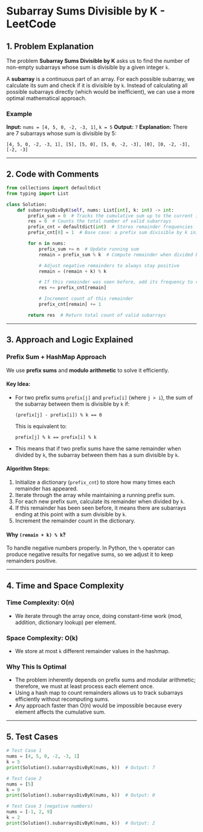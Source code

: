 # Subarray Sums Divisible by K - LeetCode

## 1. Problem Explanation

The problem **Subarray Sums Divisible by K** asks us to find the number of non-empty subarrays whose sum is divisible by a given integer `k`.

A **subarray** is a continuous part of an array. For each possible subarray, we calculate its sum and check if it is divisible by `k`. Instead of calculating all possible subarrays directly (which would be inefficient), we can use a more optimal mathematical approach.

### Example

**Input:** `nums = [4, 5, 0, -2, -3, 1]`, `k = 5`
**Output:** `7`
**Explanation:** There are 7 subarrays whose sum is divisible by 5:

```
[4, 5, 0, -2, -3, 1], [5], [5, 0], [5, 0, -2, -3], [0], [0, -2, -3], [-2, -3]
```

---

## 2. Code with Comments

```python
from collections import defaultdict
from typing import List

class Solution:
    def subarraysDivByK(self, nums: List[int], k: int) -> int:
        prefix_sum = 0  # Tracks the cumulative sum up to the current index
        res = 0  # Counts the total number of valid subarrays
        prefix_cnt = defaultdict(int)  # Stores remainder frequencies
        prefix_cnt[0] = 1  # Base case: a prefix sum divisible by k initially

        for n in nums:
            prefix_sum += n  # Update running sum
            remain = prefix_sum % k  # Compute remainder when divided by k

            # Adjust negative remainders to always stay positive
            remain = (remain + k) % k

            # If this remainder was seen before, add its frequency to result
            res += prefix_cnt[remain]

            # Increment count of this remainder
            prefix_cnt[remain] += 1

        return res  # Return total count of valid subarrays
```

---

## 3. Approach and Logic Explained

### Prefix Sum + HashMap Approach

We use **prefix sums** and **modulo arithmetic** to solve it efficiently.

#### Key Idea:

* For two prefix sums `prefix[j]` and `prefix[i]` (where `j > i`), the sum of the subarray between them is divisible by `k` if:

  ```
  (prefix[j] - prefix[i]) % k == 0
  ```

  This is equivalent to:

  ```
  prefix[j] % k == prefix[i] % k
  ```
* This means that if two prefix sums have the same remainder when divided by `k`, the subarray between them has a sum divisible by `k`.

#### Algorithm Steps:

1. Initialize a dictionary (`prefix_cnt`) to store how many times each remainder has appeared.
2. Iterate through the array while maintaining a running prefix sum.
3. For each new prefix sum, calculate its remainder when divided by `k`.
4. If this remainder has been seen before, it means there are subarrays ending at this point with a sum divisible by `k`.
5. Increment the remainder count in the dictionary.

#### Why `(remain + k) % k`?

To handle negative numbers properly. In Python, the `%` operator can produce negative results for negative sums, so we adjust it to keep remainders positive.

---

## 4. Time and Space Complexity

### Time Complexity: **O(n)**

* We iterate through the array once, doing constant-time work (mod, addition, dictionary lookup) per element.

### Space Complexity: **O(k)**

* We store at most `k` different remainder values in the hashmap.

### Why This Is Optimal

* The problem inherently depends on prefix sums and modular arithmetic; therefore, we must at least process each element once.
* Using a hash map to count remainders allows us to track subarrays efficiently without recomputing sums.
* Any approach faster than O(n) would be impossible because every element affects the cumulative sum.

---

## 5. Test Cases

```python
# Test Case 1
nums = [4, 5, 0, -2, -3, 1]
k = 5
print(Solution().subarraysDivByK(nums, k))  # Output: 7

# Test Case 2
nums = [5]
k = 9
print(Solution().subarraysDivByK(nums, k))  # Output: 0

# Test Case 3 (negative numbers)
nums = [-1, 2, 9]
k = 2
print(Solution().subarraysDivByK(nums, k))  # Output: 2
```
